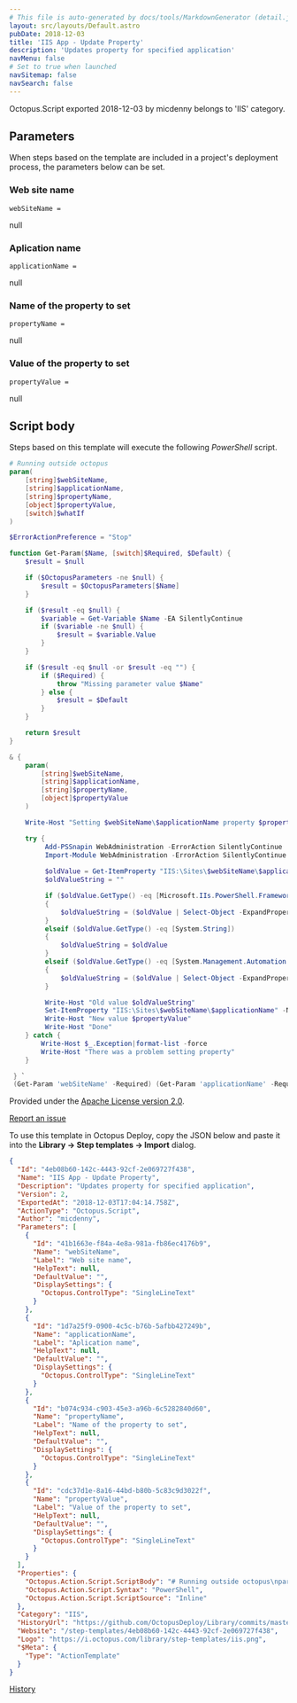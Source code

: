 ```yaml
---
# This file is auto-generated by docs/tools/MarkdownGenerator (detail.js)
layout: src/layouts/Default.astro
pubDate: 2018-12-03
title: 'IIS App - Update Property'
description: 'Updates property for specified application'
navMenu: false
# Set to true when launched
navSitemap: false
navSearch: false
---
```


Octopus.Script exported 2018-12-03 by micdenny belongs to 'IIS' category.

## Parameters

When steps based on the template are included in a project's deployment process, the parameters below can be set.


<div class="param">

### Web site name

`webSiteName = `

null

</div>
        
<div class="param">

### Aplication name

`applicationName = `

null

</div>
        
<div class="param">

### Name of the property to set

`propertyName = `

null

</div>
        
<div class="param">

### Value of the property to set

`propertyValue = `

null

</div>
        

## Script body

Steps based on this template will execute the following *PowerShell* script.

```powershell
# Running outside octopus
param(
    [string]$webSiteName,
    [string]$applicationName,
    [string]$propertyName,
    [object]$propertyValue,
    [switch]$whatIf
) 

$ErrorActionPreference = "Stop" 

function Get-Param($Name, [switch]$Required, $Default) {
    $result = $null

    if ($OctopusParameters -ne $null) {
        $result = $OctopusParameters[$Name]
    }

    if ($result -eq $null) {
        $variable = Get-Variable $Name -EA SilentlyContinue   
        if ($variable -ne $null) {
            $result = $variable.Value
        }
    }

    if ($result -eq $null -or $result -eq "") {
        if ($Required) {
            throw "Missing parameter value $Name"
        } else {
            $result = $Default
        }
    }

    return $result
}

& {
    param(
        [string]$webSiteName,
        [string]$applicationName,
        [string]$propertyName,
        [object]$propertyValue
    ) 

    Write-Host "Setting $webSiteName\$applicationName property $propertyName to $propertyValue"

    try {
         Add-PSSnapin WebAdministration -ErrorAction SilentlyContinue
         Import-Module WebAdministration -ErrorAction SilentlyContinue
         
         $oldValue = Get-ItemProperty "IIS:\Sites\$webSiteName\$applicationName" -Name $propertyName
         $oldValueString = ""

         if ($oldValue.GetType() -eq [Microsoft.IIs.PowerShell.Framework.ConfigurationAttribute])
         {
             $oldValueString = ($oldValue | Select-Object -ExpandProperty "Value")
         }
         elseif ($oldValue.GetType() -eq [System.String])
         {
             $oldValueString = $oldValue
         }
         elseif ($oldValue.GetType() -eq [System.Management.Automation.PSCustomObject])
         {
             $oldValueString = ($oldValue | Select-Object -ExpandProperty $propertyName)
         }

         Write-Host "Old value $oldValueString"
         Set-ItemProperty "IIS:\Sites\$webSiteName\$applicationName" -Name $propertyName -Value $propertyValue
         Write-Host "New value $propertyValue"
         Write-Host "Done"
    } catch {
        Write-Host $_.Exception|format-list -force
        Write-Host "There was a problem setting property"    
    }

 } `
 (Get-Param 'webSiteName' -Required) (Get-Param 'applicationName' -Required) (Get-Param 'propertyName' -Required) (Get-Param 'propertyValue' -Required)

```

Provided under the [Apache License version 2.0](https://github.com/OctopusDeploy/Library/blob/master/LICENSE.txt).

[Report an issue](https://github.com/OctopusDeploy/Library/issues/new?assignees=&labels=&projects=&template=bug-report.yml&title=Issue%20with%20IIS%20App%20-%20Update%20Property&step-template=IIS%20App%20-%20Update%20Property)

<div class="get-json">

To use this template in Octopus Deploy, copy the JSON below and paste it into the **Library → Step templates → Import** dialog.

```json
{
  "Id": "4eb08b60-142c-4443-92cf-2e069727f438",
  "Name": "IIS App - Update Property",
  "Description": "Updates property for specified application",
  "Version": 2,
  "ExportedAt": "2018-12-03T17:04:14.758Z",
  "ActionType": "Octopus.Script",
  "Author": "micdenny",
  "Parameters": [
    {
      "Id": "41b1663e-f84a-4e8a-981a-fb86ec4176b9",
      "Name": "webSiteName",
      "Label": "Web site name",
      "HelpText": null,
      "DefaultValue": "",
      "DisplaySettings": {
        "Octopus.ControlType": "SingleLineText"
      }
    },
    {
      "Id": "1d7a25f9-0900-4c5c-b76b-5afbb427249b",
      "Name": "applicationName",
      "Label": "Aplication name",
      "HelpText": null,
      "DefaultValue": "",
      "DisplaySettings": {
        "Octopus.ControlType": "SingleLineText"
      }
    },
    {
      "Id": "b074c934-c903-45e3-a96b-6c5282840d60",
      "Name": "propertyName",
      "Label": "Name of the property to set",
      "HelpText": null,
      "DefaultValue": "",
      "DisplaySettings": {
        "Octopus.ControlType": "SingleLineText"
      }
    },
    {
      "Id": "cdc37d1e-8a16-44bd-b80b-5c83c9d3022f",
      "Name": "propertyValue",
      "Label": "Value of the property to set",
      "HelpText": null,
      "DefaultValue": "",
      "DisplaySettings": {
        "Octopus.ControlType": "SingleLineText"
      }
    }
  ],
  "Properties": {
    "Octopus.Action.Script.ScriptBody": "# Running outside octopus\nparam(\n    [string]$webSiteName,\n    [string]$applicationName,\n    [string]$propertyName,\n    [object]$propertyValue,\n    [switch]$whatIf\n) \n\n$ErrorActionPreference = \"Stop\" \n\nfunction Get-Param($Name, [switch]$Required, $Default) {\n    $result = $null\n\n    if ($OctopusParameters -ne $null) {\n        $result = $OctopusParameters[$Name]\n    }\n\n    if ($result -eq $null) {\n        $variable = Get-Variable $Name -EA SilentlyContinue   \n        if ($variable -ne $null) {\n            $result = $variable.Value\n        }\n    }\n\n    if ($result -eq $null -or $result -eq \"\") {\n        if ($Required) {\n            throw \"Missing parameter value $Name\"\n        } else {\n            $result = $Default\n        }\n    }\n\n    return $result\n}\n\n& {\n    param(\n        [string]$webSiteName,\n        [string]$applicationName,\n        [string]$propertyName,\n        [object]$propertyValue\n    ) \n\n    Write-Host \"Setting $webSiteName\\$applicationName property $propertyName to $propertyValue\"\n\n    try {\n         Add-PSSnapin WebAdministration -ErrorAction SilentlyContinue\n         Import-Module WebAdministration -ErrorAction SilentlyContinue\n         \n         $oldValue = Get-ItemProperty \"IIS:\\Sites\\$webSiteName\\$applicationName\" -Name $propertyName\n         $oldValueString = \"\"\n\n         if ($oldValue.GetType() -eq [Microsoft.IIs.PowerShell.Framework.ConfigurationAttribute])\n         {\n             $oldValueString = ($oldValue | Select-Object -ExpandProperty \"Value\")\n         }\n         elseif ($oldValue.GetType() -eq [System.String])\n         {\n             $oldValueString = $oldValue\n         }\n         elseif ($oldValue.GetType() -eq [System.Management.Automation.PSCustomObject])\n         {\n             $oldValueString = ($oldValue | Select-Object -ExpandProperty $propertyName)\n         }\n\n         Write-Host \"Old value $oldValueString\"\n         Set-ItemProperty \"IIS:\\Sites\\$webSiteName\\$applicationName\" -Name $propertyName -Value $propertyValue\n         Write-Host \"New value $propertyValue\"\n         Write-Host \"Done\"\n    } catch {\n        Write-Host $_.Exception|format-list -force\n        Write-Host \"There was a problem setting property\"    \n    }\n\n } `\n (Get-Param 'webSiteName' -Required) (Get-Param 'applicationName' -Required) (Get-Param 'propertyName' -Required) (Get-Param 'propertyValue' -Required)\n",
    "Octopus.Action.Script.Syntax": "PowerShell",
    "Octopus.Action.Script.ScriptSource": "Inline"
  },
  "Category": "IIS",
  "HistoryUrl": "https://github.com/OctopusDeploy/Library/commits/master/step-templates//opt/buildagent/work/75443764cd38076d/step-templates/iis-app-update-property.json",
  "Website": "/step-templates/4eb08b60-142c-4443-92cf-2e069727f438",
  "Logo": "https://i.octopus.com/library/step-templates/iis.png",
  "$Meta": {
    "Type": "ActionTemplate"
  }
}
```

[History](https://github.com/OctopusDeploy/Library/commits/master/step-templates/https://github.com/OctopusDeploy/Library/commits/master/step-templates//opt/buildagent/work/75443764cd38076d/step-templates/iis-app-update-property.json)

</div>
